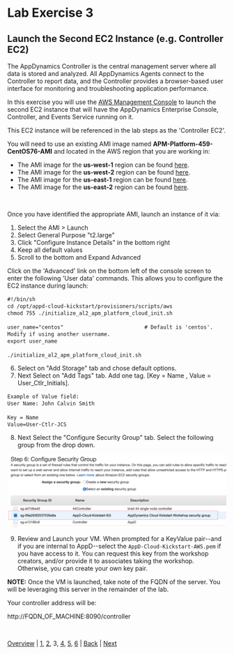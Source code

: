 # Lab Exercise 3
## Launch the Second EC2 Instance (e.g. Controller EC2)

The AppDynamics Controller is the central management server where all data is stored and analyzed. All AppDynamics Agents connect to the Controller to report data, and the Controller provides a browser-based user interface for monitoring and troubleshooting application performance.

In this exercise you will use the [AWS Management Console](https://aws.amazon.com/console/) to launch the second EC2 instance that will have the AppDynamics Enterprise Console, Controller, and Events Service running on it.

This EC2 instance will be referenced in the lab steps as the 'Controller EC2'.

You will need to use an existing AMI image named **APM-Platform-459-CentOS76-AMI** and located in the AWS region that you are working in:

- The AMI image for the **us-west-1** region can be found [here](https://us-west-1.console.aws.amazon.com/ec2/v2/home?region=us-west-1#Images:sort=tag:Name).
- The AMI image for the **us-west-2** region can be found [here](https://us-west-2.console.aws.amazon.com/ec2/v2/home?region=us-west-2#Images:sort=tag:Name).
- The AMI image for the **us-east-1** region can be found [here](https://us-east-1.console.aws.amazon.com/ec2/v2/home?region=us-east-1#Images:sort=tag:Name).
- The AMI image for the **us-east-2** region can be found [here](https://us-east-2.console.aws.amazon.com/ec2/v2/home?region=us-east-2#Images:sort=tag:Name).

<br>

Once you have identified the appropriate AMI, launch an instance of it via:

  1. Select the AMI > Launch
  2. Select General Purpose "t2.large"
  3. Click "Configure Instance Details" in the bottom right
  4. Keep all default values
  5. Scroll to the bottom and Expand Advanced

Click on the 'Advanced' link on the bottom left of the console screen to enter the following 'User data' commands.
This allows you to configure the EC2 instance during launch:

```
#!/bin/sh
cd /opt/appd-cloud-kickstart/provisioners/scripts/aws
chmod 755 ./initialize_al2_apm_platform_cloud_init.sh

user_name="centos"                          # Default is 'centos'. Modify if using another username.
export user_name

./initialize_al2_apm_platform_cloud_init.sh
```

  6. Select on "Add Storage" tab and chose default options.
  7. Next Select on "Add Tags" tab. Add one tag. [Key = Name , Value = User_Ctlr_Initials].

    Example of Value field:
    User Name: John Calvin Smith
    
    Key = Name
    Value=User-Ctlr-JCS

  8. Next Select the "Configure Security Group" tab. Select the following group from the drop down.

![Security Group](./images/security-group-01.png)

  9. Review and Launch your VM. When prompted for a KeyValue pair--and if you are internal to AppD--select the `AppD-Cloud-Kickstart-AWS.pem` if you have access to it. You can request this key from the workshop creators, and/or provide it to associates taking the workshop. Otherwise, you can create your own key pair.

**NOTE:** Once the VM is launched, take note of the FQDN of the server. You will be leveraging this server in the remainder of the lab.

Your controller address will be:

http://FQDN_OF_MACHINE:8090/controller

<br>

[Overview](aws-eks-monitoring.md) | [1](lab-exercise-01.md), [2](lab-exercise-02.md), 3, [4](lab-exercise-04.md), [5](lab-exercise-05.md), [6](lab-exercise-06.md) | [Back](lab-exercise-02.md) | [Next](lab-exercise-04.md)
